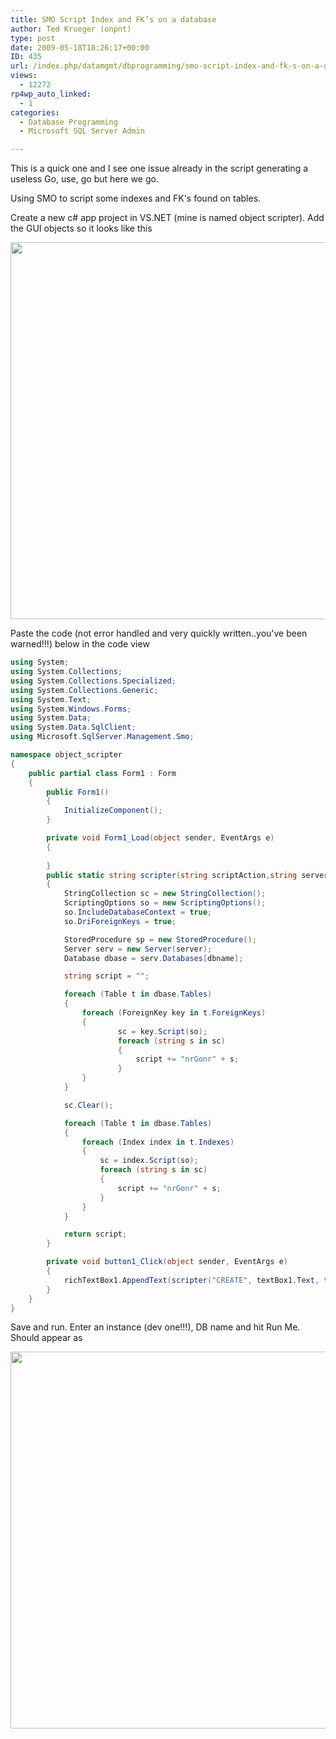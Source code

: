```yaml
---
title: SMO Script Index and FK’s on a database
author: Ted Krueger (onpnt)
type: post
date: 2009-05-18T18:26:17+00:00
ID: 435
url: /index.php/datamgmt/dbprogramming/smo-script-index-and-fk-s-on-a-database/
views:
  - 12272
rp4wp_auto_linked:
  - 1
categories:
  - Database Programming
  - Microsoft SQL Server Admin

---
```

This is a quick one and I see one issue already in the script generating a useless Go, use, go but here we go.

Using SMO to script some indexes and FK's found on tables.

Create a new c# app project in VS.NET (mine is named object scripter). Add the GUI objects so it looks like this

<div class="image_block">
  <img src="/wp-content/uploads/blogs/DataMgmt//smo_1.gif" alt="" title="" width="770" height="603" />
</div>

Paste the code (not error handled and very quickly written..you've been warned!!!) below in the code view

```csharp
using System;
using System.Collections;
using System.Collections.Specialized;
using System.Collections.Generic;
using System.Text;
using System.Windows.Forms;
using System.Data;
using System.Data.SqlClient;
using Microsoft.SqlServer.Management.Smo;

namespace object_scripter
{
    public partial class Form1 : Form
    {
        public Form1()
        {
            InitializeComponent();
        }

        private void Form1_Load(object sender, EventArgs e)
        {
            
        }
        public static string scripter(string scriptAction,string server, string dbname)
        {
            StringCollection sc = new StringCollection();
            ScriptingOptions so = new ScriptingOptions();
            so.IncludeDatabaseContext = true;
            so.DriForeignKeys = true;

            StoredProcedure sp = new StoredProcedure();
            Server serv = new Server(server);
            Database dbase = serv.Databases[dbname];

            string script = "";

            foreach (Table t in dbase.Tables)
            {
                foreach (ForeignKey key in t.ForeignKeys) 
                {
                        sc = key.Script(so);
                        foreach (string s in sc)
                        {
                            script += "nrGonr" + s;
                        }
                }
            }

            sc.Clear();

            foreach (Table t in dbase.Tables)
            {
                foreach (Index index in t.Indexes)
                {
                    sc = index.Script(so);
                    foreach (string s in sc)
                    {
                        script += "nrGonr" + s;
                    }
                }
            }

            return script;
        }

        private void button1_Click(object sender, EventArgs e)
        {
            richTextBox1.AppendText(scripter("CREATE", textBox1.Text, textBox2.Text));
        }
    }
}
```
Save and run. Enter an instance (dev one!!!), DB name and hit Run Me. Should appear as

<div class="image_block">
  <img src="/wp-content/uploads/blogs/DataMgmt//smo_2.gif" alt="" title="" width="770" height="603" />
</div>